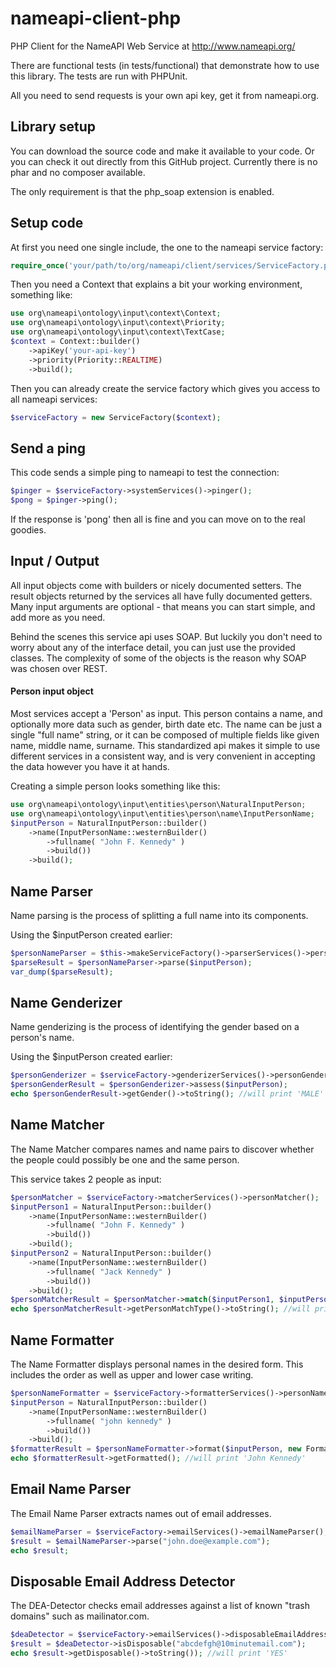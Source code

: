 nameapi-client-php
==================

PHP Client for the NameAPI Web Service at http://www.nameapi.org/

There are functional tests (in tests/functional) that demonstrate how to use this library.
The tests are run with PHPUnit.

All you need to send requests is your own api key, get it from nameapi.org.


## Library setup

You can download the source code and make it available to your code. Or you can check it out directly
from this GitHub project. Currently there is no phar and no composer available.

The only requirement is that the php_soap extension is enabled.


## Setup code

At first you need one single include, the one to the nameapi service factory:

```php
require_once('your/path/to/org/nameapi/client/services/ServiceFactory.php');
```

Then you need a Context that explains a bit your working environment, something like:

```php
use org\nameapi\ontology\input\context\Context;
use org\nameapi\ontology\input\context\Priority;
use org\nameapi\ontology\input\context\TextCase;
$context = Context::builder()
    ->apiKey('your-api-key')
    ->priority(Priority::REALTIME)
    ->build();
```

Then you can already create the service factory which gives you access to all nameapi services:

```php
$serviceFactory = new ServiceFactory($context);
```


## Send a ping

This code sends a simple ping to nameapi to test the connection:

```php
$pinger = $serviceFactory->systemServices()->pinger();
$pong = $pinger->ping();
```

If the response is 'pong' then all is fine and you can move on to the real goodies.


## Input / Output

All input objects come with builders or nicely documented setters.
The result objects returned by the services all have fully documented getters.
Many input arguments are optional - that means you can start simple, and add more as you need.

Behind the scenes this service api uses SOAP. But luckily you don't need to worry about any
of the interface detail, you can just use the provided classes.
The complexity of some of the objects is the reason why SOAP was chosen over REST.

#### Person input object

Most services accept a 'Person' as input. This person contains a name, and optionally
more data such as gender, birth date etc.
The name can be just a single "full name" string, or it can be composed of multiple
fields like given name, middle name, surname.
This standardized api makes it simple to use different services in a consistent way,
and is very convenient in accepting the data however you have it at hands.

Creating a simple person looks something like this:

```php
use org\nameapi\ontology\input\entities\person\NaturalInputPerson;
use org\nameapi\ontology\input\entities\person\name\InputPersonName;
$inputPerson = NaturalInputPerson::builder()
    ->name(InputPersonName::westernBuilder()
        ->fullname( "John F. Kennedy" )
        ->build())
    ->build();
```


## Name Parser

Name parsing is the process of splitting a full name into its components.

Using the $inputPerson created earlier:

```php
$personNameParser = $this->makeServiceFactory()->parserServices()->personNameParser();
$parseResult = $personNameParser->parse($inputPerson);
var_dump($parseResult);
```


## Name Genderizer

Name genderizing is the process of identifying the gender based on a person's name.

Using the $inputPerson created earlier:

```php
$personGenderizer = $serviceFactory->genderizerServices()->personGenderizer();
$personGenderResult = $personGenderizer->assess($inputPerson);
echo $personGenderResult->getGender()->toString(); //will print 'MALE'
```


## Name Matcher

The Name Matcher compares names and name pairs to discover whether the people could possibly be one and the same person.

This service takes 2 people as input:

```php
$personMatcher = $serviceFactory->matcherServices()->personMatcher();
$inputPerson1 = NaturalInputPerson::builder()
    ->name(InputPersonName::westernBuilder()
        ->fullname( "John F. Kennedy" )
        ->build())
    ->build();
$inputPerson2 = NaturalInputPerson::builder()
    ->name(InputPersonName::westernBuilder()
        ->fullname( "Jack Kennedy" )
        ->build())
    ->build();
$personMatcherResult = $personMatcher->match($inputPerson1, $inputPerson2);
echo $personMatcherResult->getPersonMatchType()->toString(); //will print 'MATCHING'
```


## Name Formatter

The Name Formatter displays personal names in the desired form. This includes the order as well as upper and lower case writing.

```php
$personNameFormatter = $serviceFactory->formatterServices()->personNameFormatter();
$inputPerson = NaturalInputPerson::builder()
    ->name(InputPersonName::westernBuilder()
        ->fullname( "john kennedy" )
        ->build())
    ->build();
$formatterResult = $personNameFormatter->format($inputPerson, new FormatterProperties());
echo $formatterResult->getFormatted(); //will print 'John Kennedy'
```


## Email Name Parser

The Email Name Parser extracts names out of email addresses.

```php
$emailNameParser = $serviceFactory->emailServices()->emailNameParser();
$result = $emailNameParser->parse("john.doe@example.com");
echo $result;
```



## Disposable Email Address Detector

The DEA-Detector checks email addresses against a list of known "trash domains" such as mailinator.com.

```php
$deaDetector = $serviceFactory->emailServices()->disposableEmailAddressDetector();
$result = $deaDetector->isDisposable("abcdefgh@10minutemail.com");
echo $result->getDisposable()->toString()); //will print 'YES'
```

